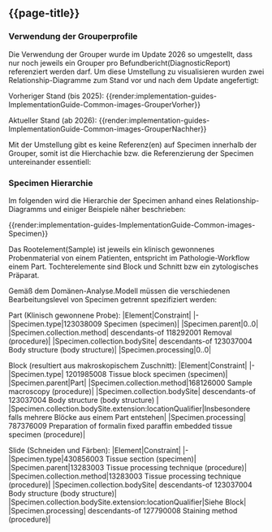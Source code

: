 ## {{page-title}}

### Verwendung der Grouperprofile
Die Verwendung der Grouper wurde im Update 2026 so umgestellt, dass  nur noch jeweils ein Grouper pro Befundbericht(DiagnosticReport) referenziert werden darf. Um diese Umstellung zu visualisieren wurden zwei Relationship-Diagramme zum Stand vor und nach dem Update angefertigt:

Vorheriger Stand (bis 2025):
{{render:implementation-guides-ImplementationGuide-Common-images-GrouperVorher}}


Aktueller Stand (ab 2026):
{{render:implementation-guides-ImplementationGuide-Common-images-GrouperNachher}}

Mit der Umstellung gibt es keine Referenz(en) auf Specimen innerhalb der Grouper, somit ist die Hierchachie bzw. die Referenzierung der Specimen untereinander essentiell:

### Specimen Hierarchie
Im folgenden wird die Hierarchie der Specimen anhand eines Relationship-Diagramms und einiger Beispiele näher beschrieben:

{{render:implementation-guides-ImplementationGuide-Common-images-Specimen}}

Das Rootelement(Sample) ist jeweils ein klinisch gewonnenes Probenmaterial von einem Patienten, entspricht im Pathologie-Workflow einem Part. Tochterelemente sind Block und Schnitt bzw ein zytologisches Präparat.

Gemäß dem Domänen-Analyse.Modell müssen die verschiedenen Bearbeitungslevel von Specimen getrennt spezifiziert werden:

Part (Klinisch gewonnene Probe):
|Element|Constraint|
|-
|Specimen.type|123038009 Specimen (specimen)|
|Specimen.parent|0..0|
|Specimen.collection.method| descendants-of 118292001 Removal (procedure)|
|Specimen.collection.bodySite| descendants-of 123037004 Body structure (body structure)|
|Specimen.processing|0..0|

Block (resultiert aus makroskopischem Zuschnitt):
|Element|Constraint|
|-
|Specimen.type| 1201985008 Tissue block specimen (specimen)|
|Specimen.parent|Part|
|Specimen.collection.method|168126000 Sample macroscopy (procedure)|
|Specimen.collection.bodySite| descendants-of 123037004 Body structure (body structure) |
|Specimen.collection.bodySite.extension:locationQualifier|Insbesondere falls mehrere Blöcke aus einem Part entstehen|
|Specimen.processing| 787376009 Preparation of formalin fixed paraffin embedded tissue specimen (procedure)|


Slide (Schneiden und Färben):
|Element|Constraint|
|-
|Specimen.type|430856003 Tissue section (specimen)|
|Specimen.parent|13283003 Tissue processing technique (procedure)|
|Specimen.collection.method|13283003 Tissue processing technique (procedure)|
|Specimen.collection.bodySite| descendants-of 123037004 Body structure (body structure)|
|Specimen.collection.bodySite.extension:locationQualifier|Siehe Block|
|Specimen.processing| descendants-of 127790008 Staining method (procedure)|
